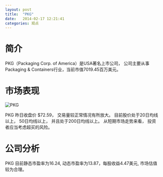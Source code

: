 ```yaml
---
layout: post
title:  "PKG"
date:   2014-02-17 12:21:41
categories: 观点
---
```


# 简介
PKG（Packaging Corp. of America）是USA著名上市公司，
公司主要从事Packaging & Containers行业，当前市值7019.45百万美元。

# 市场表现

![PKG](http://finviz.com/chart.ashx?t=PKG&ty=c&ta=1&p=d&s=l)

PKG 昨日收盘价 $72.59，
交易量较正常情况有所放大。
目前股价处于20日均线以上，
50日均线以上，
并且处于200日均线以上。
从短期市场走势来看，
投资者应当考虑超买的风险。

# 公司分析
PKG 目前静态市盈率为16.24, 动态市盈率为13.87，每股收益4.47美元,
市场估值较为合理。
